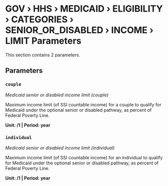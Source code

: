 # GOV › HHS › MEDICAID › ELIGIBILITY › CATEGORIES › SENIOR_OR_DISABLED › INCOME › LIMIT Parameters

This section contains 2 parameters.

## Parameters

### `couple`
*Medicaid senior or disabled income limit (couple)*

Maximum income limit (of SSI countable income) for a couple to qualify for Medicaid under the optional senior or disabled pathway, as percent of Federal Poverty Line.

**Unit: /1 | Period: year**


### `individual`
*Medicaid senior or disabled income limit (individual)*

Maximum income limit (of SSI countable income) for an individual to qualify for Medicaid under the optional senior or disabled pathway, as percent of Federal Poverty Line.

**Unit: /1 | Period: year**

